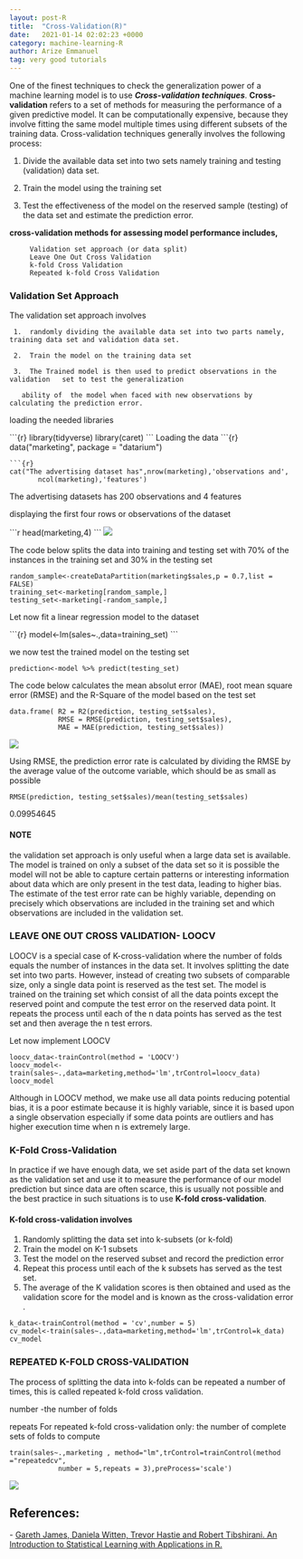 ```yaml
---
layout: post-R
title:  "Cross-Validation(R)"
date:   2021-01-14 02:02:23 +0000
category: machine-learning-R
author: Arize Emmanuel
tag: very good tutorials
---
```


One of the finest techniques to check the generalization power of a machine learning model is to use ***Cross-validation techniques***. **Cross-validation** refers to a set of methods for measuring the performance of a given predictive model. It can be computationally expensive, because they involve fitting the same model multiple times using different subsets of the training data. Cross-validation techniques generally involves the following process:

1.  Divide the available data set into two sets namely training and testing (validation) data set.

2.  Train the model using the training set

3.  Test the effectiveness of the model on the reserved sample (testing) of the data set and estimate the prediction error.

**cross-validation methods for assessing model performance includes,**

         Validation set approach (or data split)
         Leave One Out Cross Validation
         k-fold Cross Validation
         Repeated k-fold Cross Validation


<h3><b> Validation Set Approach</b></h3>
The validation set approach involves

     1.  randomly dividing the available data set into two parts namely,  training data set and validation data set.

     2.  Train the model on the training data set

     3.  The Trained model is then used to predict observations in the validation   set to test the generalization

       ability of  the model when faced with new observations by calculating the prediction error.

<p> loading the needed libraries </p>
```{r}
library(tidyverse)
library(caret)
```
Loading the data
```{r}
data("marketing", package = "datarium")

```
```{r}
cat("The advertising dataset has",nrow(marketing),'observations and',
       ncol(marketing),'features')

```

The advertising datasets has 200 observations and 4 features

<p>displaying the first four rows or observations of the dataset</p>
```r
head(marketing,4)
```

<img class="w3-center" src="{{'/assets/images/R/crossvalidation/rmarketing.jpg' |relative_url}}">

<p> The code below splits the data into training and testing set with 70% of the instances in the training set and 30% in the testing set</p>

```{r}
random_sample<-createDataPartition(marketing$sales,p = 0.7,list = FALSE)
training_set<-marketing[random_sample,]
testing_set<-marketing[-random_sample,]
```

<p> Let now fit a linear regression model to the dataset</p>
```{r}
model<-lm(sales~.,data=training_set)
```

<p>we now test the trained model on the testing set</p>

```{r}
prediction<-model %>% predict(testing_set)
```

<p>The code below calculates the mean absolut error (MAE), root mean square error (RMSE) and the R-Square of the model based on the test set</p>

```{r}
data.frame( R2 = R2(prediction, testing_set$sales),
            RMSE = RMSE(prediction, testing_set$sales),
            MAE = MAE(prediction, testing_set$sales))
```
<img class="w3-center" src="{{'/assets/images/R/crossvalidation/vterror.jpg' |relative_url}}">

Using RMSE, the prediction error rate is calculated by dividing the RMSE by the average value of the outcome variable, which should be as small as possible

```{r}
RMSE(prediction, testing_set$sales)/mean(testing_set$sales)
```
0.09954645



<h4><b> NOTE</b></h4>
the validation set approach is only useful when a large data set is available. The model is trained on only a subset of the data set so it is possible the model will not be able to capture certain patterns or interesting information about data which are only present in the test data, leading to higher bias. The estimate of the test error rate can be highly variable, depending on precisely which observations are included in the training set and which observations are included in the validation set.



<h3><b> LEAVE ONE OUT CROSS VALIDATION- LOOCV</b></h3>

LOOCV is a special case of K-cross-validation where the number of folds equals the number of instances in the data set. It involves splitting the date set into two parts. However, instead of creating two subsets of comparable size, only a single data point is reserved as the test set.
The model is trained on the training set which consist of all the data points except the reserved point and compute the test error on the reserved data point. It repeats the process until each of the n data points has served as the test set and then average the n test errors.


<p>Let now implement LOOCV</p>

```{r}
loocv_data<-trainControl(method = 'LOOCV')
loocv_model<-train(sales~.,data=marketing,method='lm',trControl=loocv_data)
loocv_model
```
Although in LOOCV method, we make use all data points reducing potential bias, it is a poor estimate because it is highly variable, since it is based upon a single observation especially if some data points are outliers and has higher execution time when n is extremely large.



<h3><b> K-Fold Cross-Validation</b></h3>

In practice if we have enough data, we set aside part of the data set known as the validation set and use it to measure the performance of our model prediction but since data are often scarce, this is usually not possible and the best practice in such situations is to use **K-fold cross-validation**.

<h4><b>K-fold cross-validation involves</b></h4>

1.  Randomly splitting the data set into k-subsets (or k-fold)
2. Train the model on K-1  subsets
3. Test the model on the reserved subset and record the prediction error
4. Repeat this process until each of the k subsets has served as the test set.
5. The average of the K validation scores is then obtained and used as the validation score for the model and is known as the cross-validation error .

```{r}
k_data<-trainControl(method = 'cv',number = 5)
cv_model<-train(sales~.,data=marketing,method='lm',trControl=k_data)
cv_model
```


<h3><b>  REPEATED K-FOLD CROSS-VALIDATION</b></h3>

The process of splitting the data into k-folds can be repeated a number of times, this is called repeated k-fold cross validation.

number -the number of folds

repeats	For repeated k-fold cross-validation only: the number of complete sets of folds to compute

```{r}
train(sales~.,marketing , method="lm",trControl=trainControl(method ="repeatedcv",
            number = 5,repeats = 3),preProcess='scale')
```
<img class="w3-center" src="{{'/assets/images/R/crossvalidation/repeatedcv.jpg' |relative_url}}">

<h2> References:</h2>
- <a href="https://www.springer.com/series/417" target="_blank">
Gareth James, Daniela Witten, Trevor Hastie and Robert Tibshirani. An Introduction to Statistical Learning  with Applications in R.</a><br>
